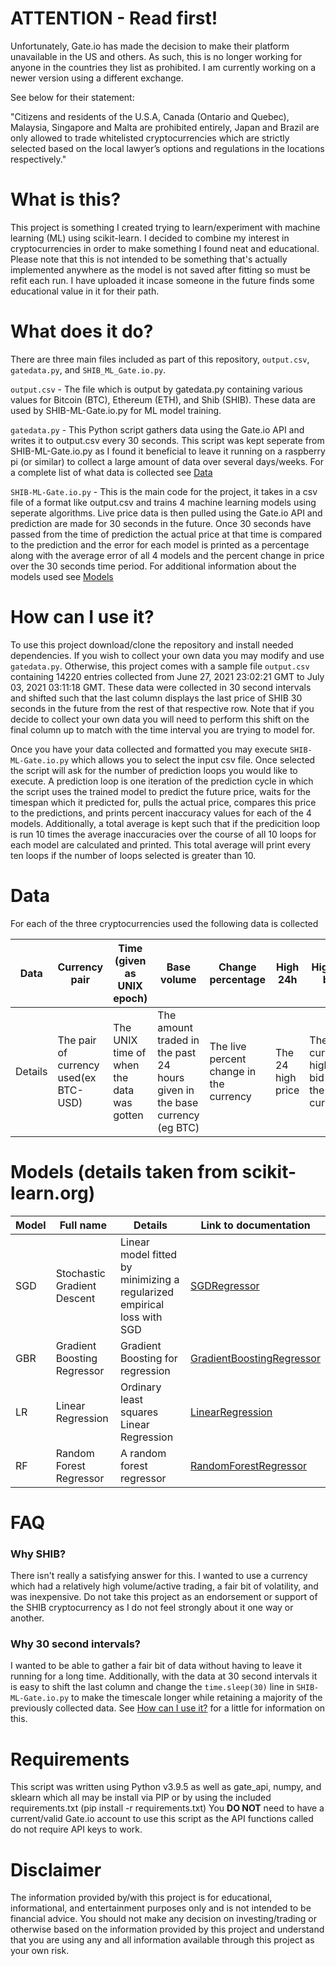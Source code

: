 # ATTENTION - Read first!
Unfortunately, Gate.io has made the decision to make their platform unavailable in the US and others. As such, this is no longer working for anyone in the countries they list as prohibited. I am currently working on a newer version using a different exchange.

See below for their statement:

"Citizens and residents of the U.S.A, Canada (Ontario and Quebec), Malaysia, Singapore and Malta are prohibited entirely, Japan and Brazil are only allowed to trade whitelisted cryptocurrencies which are strictly selected based on the local lawyer’s options and regulations in the locations respectively."

# What is this?
This project is something I created trying to learn/experiment with machine learning (ML) using scikit-learn. I decided to combine my interest in cryptocurrencies in order to make something I found neat and educational. Please note that this is not intended to be something that's actually implemented anywhere as the model is not saved after fitting so must be refit each run. I have uploaded it incase someone in the future finds some educational value in it for their path.

# What does it do?
There are three main files included as part of this repository, `output.csv`, `gatedata.py`, and `SHIB_ML_Gate.io.py`.

`output.csv` - The file which is output by gatedata.py containing various values for Bitcoin (BTC), Ethereum (ETH), and Shib (SHIB). These data are used by SHIB-ML-Gate.io.py for ML model training.

`gatedata.py` - This Python script gathers data using the Gate.io API and writes it to output.csv every 30 seconds. This script was kept seperate from SHIB-ML-Gate.io.py as I found it beneficial to
leave it running on a raspberry pi (or similar) to collect a large amount of data over several days/weeks. For a complete list of what data is collected see [Data](https://github.com/ehoop10/SKlearn-Crypto-prediction/blob/main/README.md#data)

`SHIB-ML-Gate.io.py` - This is the main code for the project, it takes in a csv file of a format like output.csv and trains 4 machine learning models using seperate algorithms. Live price data is then
pulled using the Gate.io API and prediction are made for 30 seconds in the future. Once 30 seconds have passed from the time of prediction the actual price at that time is compared to the prediction
and the error for each model is printed as a percentage along with the average error of all 4 models and the percent change in price over the 30 seconds time period. For additional information about
the models used see [Models](https://github.com/ehoop10/SKlearn-Crypto-prediction/blob/main/README.md#models-details-taken-from-scikit-learnorg)

# How can I use it?
To use this project download/clone the repository and install needed dependencies. If you wish to collect your own data you may modify and use `gatedata.py`. Otherwise, this project comes with a sample file `output.csv` containing 14220 entries collected from June 27, 2021 23:02:21 GMT to July 03, 2021 03:11:18 GMT. These data were collected in 30 second intervals and shifted such that the last column displays the last price of SHIB 30 seconds in the future from the rest of that respective row. Note that if you decide to collect your own data you will need to perform this shift on the final column up to match with the time interval you are trying to model for.

Once you have your data collected and formatted you may execute `SHIB-ML-Gate.io.py` which allows you to select the input csv file. Once selected the script will ask for the number of prediction loops you would like to execute. A prediction loop is one iteration of the prediction cycle in which the script uses the trained model to predict the future price, waits for the timespan which it predicted for, pulls the actual price, compares this price to the predictions, and prints percent inaccuracy values for each of the 4 models. Additionally, a total average is kept such that if the predicition loop is run 10 times the average inaccuracies over the course of all 10 loops for each model are calculated and printed. This total average will print every ten loops if the number of loops selected is greater than 10.



# Data
For each of the three cryptocurrencies used the following data is collected

|Data | Currency pair| Time (given as UNIX epoch)| Base volume| Change percentage| High 24h| Highest bid| Low 24h| Lowest ask| Quote volume| last|
|-----|--------------|---------------------------|------------|------------------|---------|------------|--------|-----------|-------------|-----|
|Details| The pair of currency used(ex BTC-USD)|  The UNIX time of when the data was gotten| The amount traded in the past 24 hours given in the base currency (eg BTC)| The live percent change in the currency| The 24 high price| The current highest bid on the currency| The 24 hour low price| The current lowest ask price| The base volume equivalent for the other part of the pair (eg USD)| The last actual price the currency was traded at|


# Models (details taken from scikit-learn.org)
|Model | Full name| Details| Link to documentation|
|------|----------|--------|----------------------|
|SGD | Stochastic Gradient Descent| Linear model fitted by minimizing a regularized empirical loss with SGD| [SGDRegressor](https://scikit-learn.org/stable/modules/generated/sklearn.linear_model.SGDRegressor.html)|
|GBR | Gradient Boosting Regressor| Gradient Boosting for regression | [GradientBoostingRegressor](https://scikit-learn.org/stable/modules/generated/sklearn.ensemble.GradientBoostingRegressor.html)|
|LR | Linear Regression| Ordinary least squares Linear Regression | [LinearRegression](https://scikit-learn.org/stable/modules/generated/sklearn.linear_model.LinearRegression.html)|
|RF | Random Forest Regressor | A random forest regressor | [RandomForestRegressor](https://scikit-learn.org/stable/modules/generated/sklearn.ensemble.RandomForestRegressor.html)|


# FAQ
### Why SHIB?
There isn't really a satisfying answer for this. I wanted to use a currency which had a relatively high volume/active trading, a fair bit of volatility, and was inexpensive. Do not take this project as an endorsement or support of the SHIB cryptocurrency as I do not feel strongly about it one way or another.

### Why 30 second intervals?
I wanted to be able to gather a fair bit of data without having to leave it running for a long time. Additionally, with the data at 30 second intervals it is easy to shift the last column and change the `time.sleep(30)` line in `SHIB-ML-Gate.io.py` to make the timescale longer while retaining a majority of the previously collected data. See [How can I use it?](https://github.com/ehoop10/SKlearn-Crypto-prediction/blob/main/README.md#how-can-i-use-it) for a little for information on this.



# Requirements
This script was written using Python v3.9.5 as well as gate_api, numpy, and sklearn which all may be install via PIP or by using the included requirements.txt (pip install -r requirements.txt)
You **DO NOT** need to have a current/valid Gate.io account to use this script as the API functions called do not require API keys to work.

# Disclaimer
The information provided by/with this project is for educational, informational, and entertainment purposes only and is not intended to be financial advice. You should not make any decision on investing/trading or otherwise based on the information provided by this project and understand that you are using any and all information available through this project as your own risk.
